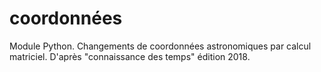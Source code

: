 # coordonnées
Module Python.
Changements de coordonnées astronomiques par calcul matriciel.
D'après "connaissance des temps" édition 2018.
